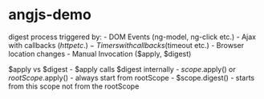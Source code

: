 # angjs-demo

digest process triggered by:
    - DOM Events (ng-model, ng-click etc.)
    - Ajax with callbacks ($http etc.)
    - Timers with callbacks ($timeout etc.)
    - Browser location changes
    - Manual Invocation ($apply, $digest)

$apply vs $digest
    - $apply calls $digest internally
    - $scope.$apply() or $rootScope.$apply() - always start from rootScope
    - $scope.digest() - starts from this scope not from the rootScope